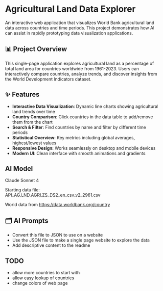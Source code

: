 # Agricultural Land Data Explorer

An interactive web application that visualizes World Bank agricultural land data across countries and time periods. This project demonstrates how AI can assist in rapidly prototyping data visualization applications.

## 📊 Project Overview

This single-page application explores agricultural land as a percentage of total land area for countries worldwide from 1961-2023. Users can interactively compare countries, analyze trends, and discover insights from the World Development Indicators dataset.

## ✨ Features

- **Interactive Data Visualization**: Dynamic line charts showing agricultural land trends over time
- **Country Comparison**: Click countries in the data table to add/remove them from the chart
- **Search & Filter**: Find countries by name and filter by different time periods
- **Statistical Overview**: Key metrics including global averages, highest/lowest values
- **Responsive Design**: Works seamlessly on desktop and mobile devices
- **Modern UI**: Clean interface with smooth animations and gradients

## AI Model 
Claude Sonnet 4

Starting data file:  
API_AG.LND.AGRI.ZS_DS2_en_csv_v2_2961.csv

World data from
https://data.worldbank.org/country



## 🗂️ AI Prompts
- Convert this file to JSON to use on a website
- Use the JSON file to make a single page website to explore the data
- Add descriptive content to the readme


## TODO
- allow more countries to start with
- allow easy lookup of countries
- change colors of web page 